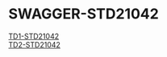 # SWAGGER-STD21042
[TD1-STD21042](https://petstore.swagger.io/?url=https://raw.githubusercontent.com/ReichmannGaly/SWAGGER-STD21042/main/STD21042.yaml)  
[TD2-STD21042](https://petstore.swagger.io/?url=https://raw.githubusercontent.com/ReichmannGaly/SWAGGER-STD21042/main/TD2-STD21042.yaml)
